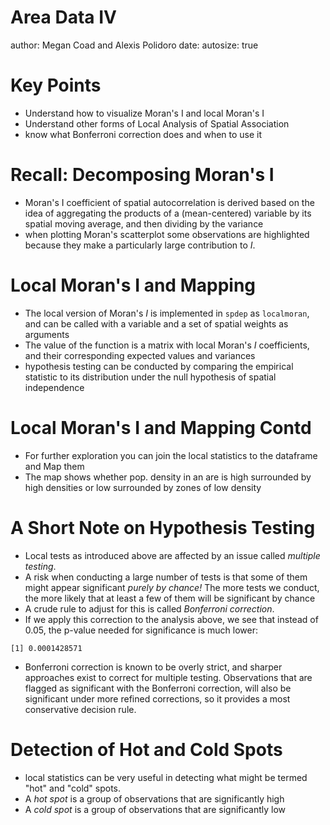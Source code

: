 Area Data IV
========================================================
author: Megan Coad and Alexis Polidoro
date: 
autosize: true


Key Points
========================================================

- Understand how to visualize Moran's I and local Moran's I
- Understand other forms of Local Analysis of Spatial Association
- know what Bonferroni correction does and when to use it

Recall: Decomposing Moran's I
========================================================



- Moran's I coefficient of spatial autocorrelation is derived based on the idea of aggregating the products of a (mean-centered) variable by its spatial moving average, and then dividing by the variance
- when plotting Moran's scatterplot some observations are highlighted because they make a particularly large contribution to $I$.



 Local Moran's I and Mapping
========================================================
- The local version of Moran's $I$ is implemented in `spdep` as `localmoran`, and can be called with a variable and a set of spatial weights as arguments
- The value of the function is a matrix with local Moran's $I$ coefficients, and their corresponding expected values and variances
- hypothesis testing can be conducted by comparing the empirical statistic to its distribution under the null hypothesis of spatial independence







Local Moran's I and Mapping Contd
========================================================
- For further exploration you can join the local statistics to the dataframe and Map them 
- The map shows whether pop. density in an are is high surrounded by high densities or low surrounded by zones of low density 



A Short Note on Hypothesis Testing
========================================================
- Local tests as introduced above are affected by an issue called _multiple testing_.
- A risk when conducting a large number of tests is that some of them might appear significant _purely by chance!_ The more tests we conduct, the more likely that at least a few of them will be significant by chance
- A crude rule to adjust for this is called _Bonferroni correction_.
- If we apply this correction to the analysis above, we see that instead of 0.05, the p-value needed for significance is much lower:

```
[1] 0.0001428571
```

- Bonferroni correction is known to be overly strict, and sharper approaches exist to correct for multiple testing. Observations that are flagged as significant with the Bonferroni correction, will also be significant under more refined corrections, so it provides a most conservative decision rule.

Detection of Hot and Cold Spots
========================================================

- local statistics can be very useful in detecting what might be termed "hot" and "cold" spots. 
- A _hot spot_ is a group of observations that are significantly high
- A _cold spot_ is a group of observations that are significantly low
